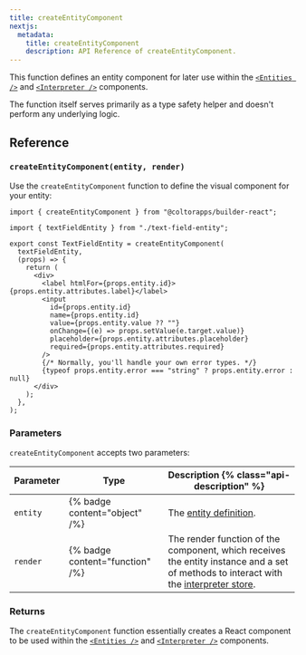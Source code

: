 ```yaml
---
title: createEntityComponent
nextjs:
  metadata:
    title: createEntityComponent
    description: API Reference of createEntityComponent.
---
```


This function defines an entity component for later use within the [`<Entities />`](/docs/api/react/entities) and [`<Interpreter />`](/docs/api/react/interpreter) components.

The function itself serves primarily as a type safety helper and doesn't perform any underlying logic.

## Reference

### `createEntityComponent(entity, render)`

Use the `createEntityComponent` function to define the visual component for your entity:

```tsx
import { createEntityComponent } from "@coltorapps/builder-react";

import { textFieldEntity } from "./text-field-entity";

export const TextFieldEntity = createEntityComponent(
  textFieldEntity,
  (props) => {
    return (
      <div>
        <label htmlFor={props.entity.id}>{props.entity.attributes.label}</label>
        <input
          id={props.entity.id}
          name={props.entity.id}
          value={props.entity.value ?? ""}
          onChange={(e) => props.setValue(e.target.value)}
          placeholder={props.entity.attributes.placeholder}
          required={props.entity.attributes.required}
        />
        {/* Normally, you'll handle your own error types. */}
        {typeof props.entity.error === "string" ? props.entity.error : null}
      </div>
    );
  },
);
```

### Parameters

`createEntityComponent` accepts two parameters:

| Parameter | Type                            | Description {% class="api-description" %}                                                                                                                                      |
| --------- | ------------------------------- | ------------------------------------------------------------------------------------------------------------------------------------------------------------------------------ |
| `entity`  | {% badge content="object" /%}   | The [entity definition](/docs/api/create-entity).                                                                                                                              |
| `render`  | {% badge content="function" /%} | The render function of the component, which receives the entity instance and a set of methods to interact with the [interpreter store](/docs/api/react/use-interpreter-store). |

### Returns

The `createEntityComponent` function essentially creates a React component to be used within the [`<Entities />`](/docs/api/react/entities) and [`<Interpreter />`](/docs/api/react/interpreter) components.
